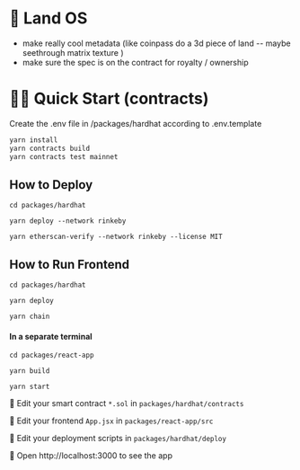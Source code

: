 # 🎨 Land OS

 
 - make really cool metadata (like coinpass do a 3d piece of land -- maybe seethrough matrix texture  )
 - make sure the spec is on the contract for royalty / ownership 


 
# 🏄‍♂️ Quick Start (contracts)

Create the .env file in /packages/hardhat according to .env.template

```bash
yarn install 
yarn contracts build 
yarn contracts test mainnet
```

 
## How to Deploy 

```
cd packages/hardhat 

yarn deploy --network rinkeby 

yarn etherscan-verify --network rinkeby --license MIT 
```

## How to Run Frontend 

```
cd packages/hardhat 

yarn deploy 

yarn chain 
```

#### In a separate terminal

```
cd packages/react-app

yarn build 

yarn start 
```
 

🔏 Edit your smart contract `*.sol` in `packages/hardhat/contracts`

📝 Edit your frontend `App.jsx` in `packages/react-app/src`

💼 Edit your deployment scripts in `packages/hardhat/deploy`

📱 Open http://localhost:3000 to see the app
